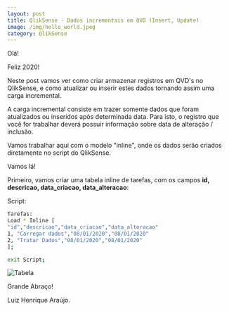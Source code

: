 ```yaml
---
layout: post
title: QlikSense - Dados incrementais em QVD (Insert, Update)
image: /img/hello_world.jpeg
category: QlikSense
---
```


Olá!

Feliz 2020!

Neste post vamos ver como criar armazenar registros em QVD's no QlikSense, e como atualizar ou inserir estes dados tornando assim uma carga incremental.

A carga incremental consiste em trazer somente dados que foram atualizados ou inseridos após determinada data. Para isto, o registro que você for trabalhar deverá possuir informação sobre data de alteração / inclusão.

Vamos trabalhar aqui com o modelo "inline", onde os dados serão criados diretamente no script do QlikSense.

Vamos lá!

Primeiro, vamos criar uma tabela inline de tarefas, com os campos <b>id, descricao, data_criacao, data_alteracao</b>:

Script:
```bash
Tarefas:
Load * Inline [
"id","descricao","data_criacao","data_alteracao"
1, "Carregar dados","08/01/2020","08/01/2020"
2, "Tratar Dados","08/01/2020","08/01/2020"
];

exit Script;
```

![Tabela](/img/2020-01-09-20.16.00.png)


Grande Abraço!

Luiz Henrique Araújo.
